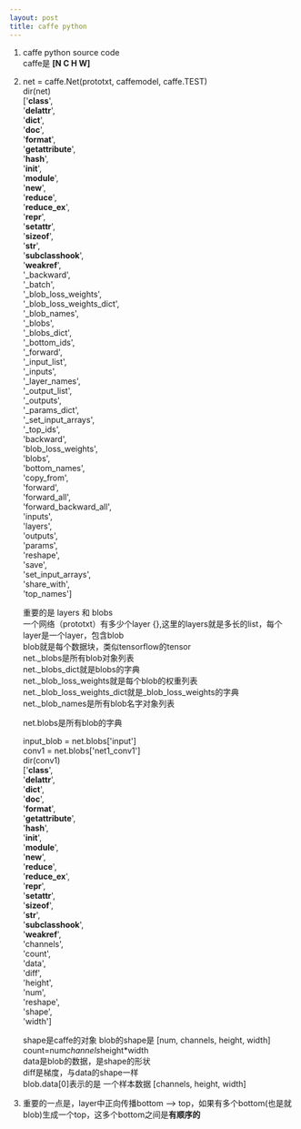 ```yaml
---  
layout: post  
title: caffe python  
---  
```

  
1. caffe python source code  
caffe是 **[N C H W]**  
2. net = caffe.Net(prototxt, caffemodel, caffe.TEST)  
	dir(net)  
	['__class__',  
	 '__delattr__',  
	 '__dict__',  
	 '__doc__',  
	 '__format__',  
	 '__getattribute__',  
	 '__hash__',  
	 '__init__',  
	 '__module__',  
	 '__new__',  
	 '__reduce__',  
	 '__reduce_ex__',  
	 '__repr__',  
	 '__setattr__',  
	 '__sizeof__',  
	 '__str__',  
	 '__subclasshook__',  
	 '__weakref__',  
	 '_backward',  
	 '_batch',  
	 '_blob_loss_weights',  
	 '_blob_loss_weights_dict',  
	 '_blob_names',  
	 '_blobs',  
	 '_blobs_dict',  
	 '_bottom_ids',  
	 '_forward',  
	 '_input_list',  
	 '_inputs',  
	 '_layer_names',  
	 '_output_list',  
	 '_outputs',  
	 '_params_dict',  
	 '_set_input_arrays',  
	 '_top_ids',  
	 'backward',  
	 'blob_loss_weights',  
	 'blobs',  
	 'bottom_names',  
	 'copy_from',  
	 'forward',  
	 'forward_all',  
	 'forward_backward_all',  
	 'inputs',  
	 'layers',  
	 'outputs',  
	 'params',  
	 'reshape',  
	 'save',  
	 'set_input_arrays',  
	 'share_with',  
	 'top_names']  
  
	重要的是 layers 和 blobs  
	一个网络（prototxt）有多少个layer {},这里的layers就是多长的list，每个layer是一个layer，包含blob  
	blob就是每个数据块，类似tensorflow的tensor  
	net._blobs是所有blob对象列表  
	net._blobs_dict就是blobs的字典  
	net._blob_loss_weights就是每个blob的权重列表  
	net._blob_loss_weights_dict就是_blob_loss_weights的字典  
	net._blob_names是所有blob名字对象列表  
	  
	net.blobs是所有blob的字典  
  
	input_blob = net.blobs['input']  
	conv1 = net.blobs['net1_conv1']  
	dir(conv1)  
	['__class__',  
	 '__delattr__',  
	 '__dict__',  
	 '__doc__',  
	 '__format__',  
	 '__getattribute__',  
	 '__hash__',  
	 '__init__',  
	 '__module__',  
	 '__new__',  
	 '__reduce__',  
	 '__reduce_ex__',  
	 '__repr__',  
	 '__setattr__',  
	 '__sizeof__',  
	 '__str__',  
	 '__subclasshook__',  
	 '__weakref__',  
	 'channels',  
	 'count',  
	 'data',  
	 'diff',  
	 'height',  
	 'num',  
	 'reshape',  
	 'shape',  
	 'width']  
	  
	shape是caffe的对象 blob的shape是 [num, channels, height, width]  count=num*channels*height*width  
	data是blob的数据，是shape的形状  
	diff是梯度，与data的shape一样  
	blob.data[0]表示的是 一个样本数据 [channels, height, width]  
  
3. 重要的一点是，layer中正向传播bottom --> top，如果有多个bottom(也是就blob)生成一个top，这多个bottom之间是**有顺序的**  

